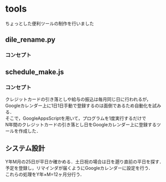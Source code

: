 # tools
ちょっとした便利ツールの制作を行いました

## dile_rename.py
### コンセプト

## schedule_make.js
### コンセプト
クレジットカードの引き落としや給与の振込は毎月同じ日に行われるが，  
Googleカレンダー上に1日1日手動で登録するのは面倒であるため自動化を試みる．  
そこで，GoogleAppsScriptを用いて，プログラムを1度実行するだけで  
N年間のクレジットカードの引き落とし日をGoogleカレンダー上に登録するツールを作成した．  

## システム設計  
Y年M月の25日が平日か確かめる．土日祝の場合は日を遡り直前の平日を探す．  
予定を登録し，リマインダが届くようにGoogleカレンダーに設定を行う．  
これらの処理をY年×M=12ヶ月分行う．

